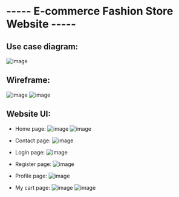 # ----- E-commerce Fashion Store Website -----
## Use case diagram:
![image](https://github.com/user-attachments/assets/4e8b57c1-fa3e-42ec-95c3-b07197a6146d)

## Wireframe:
![image](https://github.com/user-attachments/assets/ba945798-d229-4963-bf17-55e3c3aef842)
![image](https://github.com/user-attachments/assets/5f87dc6a-0837-4236-835a-158595edd23e)
## Website UI:
- Home page:
![image](https://github.com/user-attachments/assets/162650cf-feb4-46aa-9202-3d394db5aeff)
![image](https://github.com/user-attachments/assets/2868ca75-e161-4472-847f-de26d83d3f05)

- Contact page:
![image](https://github.com/user-attachments/assets/429f178b-d871-41a9-8061-a059f7ae00ac)

- Login page:
![image](https://github.com/user-attachments/assets/144a840c-7a0b-4991-a9c8-8727184d2d05)

- Register page:
![image](https://github.com/user-attachments/assets/08363cc4-732f-49ad-a960-9743e4170e57)

- Profile page:
![image](https://github.com/user-attachments/assets/e3d3e67a-4abb-49d0-b330-cc906bca8587)

- My cart page:
![image](https://github.com/user-attachments/assets/527b9549-2366-4050-a900-5ad80addffcc)
![image](https://github.com/user-attachments/assets/de27fcbd-48ea-425d-b959-4e42729e7b1c)


